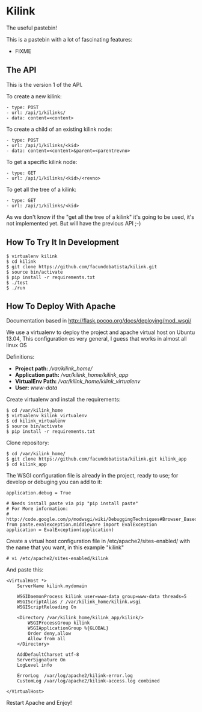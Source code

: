 Kilink
======

The useful pastebin!

This is a pastebin with a lot of fascinating features:

  - FIXME


The API
-------

This is the version 1 of the API.

To create a new kilink:

    - type: POST
    - url: /api/1/kilinks/
    - data: content=<content>

To create a child of an existing kilink node:

    - type: POST
    - url: /api/1/kilinks/<kid>
    - data: content=<content>&parent=<parentrevno>

To get a specific kilink node:

    - type: GET
    - url: /api/1/kilinks/<kid>/<revno>

To get all the tree of a kilink:

    - type: GET
    - url: /api/1/kilinks/<kid>

As we don't know if the "get all the tree of a kilink" it's going to be used,
it's not implemented yet. But will have the previous API ;-)


How To Try It In Development
----------------------------

    $ virtualenv kilink
    $ cd kilink
    $ git clone https://github.com/facundobatista/kilink.git
    $ source bin/activate
    $ pip install -r requirements.txt
    $ ./test
    $ ./run

How To Deploy With Apache
-------------------------

Documentation based in http://flask.pocoo.org/docs/deploying/mod_wsgi/

We use a virtualenv to deploy the project and apache virtual host on Ubuntu
13.04, This configuration es very general, I guess that works in almost all
linux OS

Definitions:

 - **Project path:** */var/kilink_home/*
 - **Application path:** */var/kilink_home/kilink_app*
 - **VirtualEnv Path:** */var/kilink_home/kilink_virtualenv*
 - **User:** *www-data*

Create virtualenv and install the requirements:

    $ cd /var/kilink_home
    $ virtualenv kilink_virtualenv
    $ cd kilink_virtualenv
    $ source bin/activate
    $ pip install -r requirements.txt

Clone repository:
    
    $ cd /var/kilink_home/
    $ git clone https://github.com/facundobatista/kilink.git kilink_app
    $ cd kilink_app
    
The WSGI configuration file is already in the project, ready to use; for develop 
or debuging you can add to it:

    application.debug = True
    
    # Needs install paste via pip "pip install paste"
    # For More information:
    # http://code.google.com/p/modwsgi/wiki/DebuggingTechniques#Browser_Based_Debugger
    from paste.evalexception.middleware import EvalException
    application = EvalException(application)


Create a virtual host configuration file in /etc/apache2/sites-enabled/
with the name that you want, in this example "kilink"
    
    # vi /etc/apache2/sites-enabled/kilink

And paste this:

    <VirtualHost *>
        ServerName kilink.mydomain
    
        WSGIDaemonProcess kilink user=www-data group=www-data threads=5
        WSGIScriptAlias / /var/kilink_home/kilink.wsgi
        WSGIScriptReloading On
    
        <Directory /var/kilink_home/kilink_app/kilink/>
            WSGIProcessGroup kilink
            WSGIApplicationGroup %{GLOBAL}
            Order deny,allow
            Allow from all
        </Directory>
    
        AddDefaultCharset utf-8
        ServerSignature On
        LogLevel info
        
        ErrorLog  /var/log/apache2/kilink-error.log
        CustomLog /var/log/apache2/kilink-access.log combined
    
    </VirtualHost>
    
Restart Apache and Enjoy!

